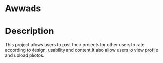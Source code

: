# Awwads
# Description
This project allows users to post their projects for other users to rate according to design, usability and content.It also allow users to view profile and upload photos.
